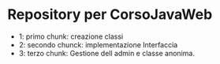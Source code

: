# Repository per CorsoJavaWeb

 - 1: primo chunk: creazione classi
 - 2: secondo chunck: implementazione Interfaccia
 - 3: terzo chunk:  Gestione dell admin e classe anonima.
